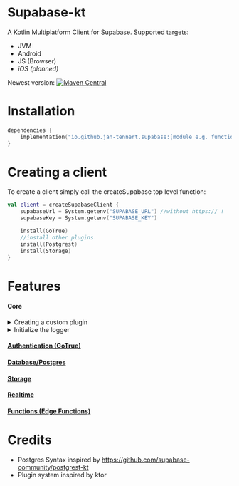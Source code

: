 # Supabase-kt

A Kotlin Multiplatform Client for Supabase.
Supported targets:
- JVM
- Android
- JS (Browser)
- _iOS (planned)_

Newest version: [![Maven Central](https://img.shields.io/maven-central/v/io.github.jan.supabase/supabase-kt)](https://search.maven.org/search?q=g%3Aio.github.jan.supabase)

# Installation

```kotlin
dependencies {
    implementation("io.github.jan-tennert.supabase:[module e.g. functions-kt or gotrue-kt]:VERSION")
}
```

# Creating a client

To create a client simply call the createSupabase top level function:

```kotlin
val client = createSupabaseClient {
    supabaseUrl = System.getenv("SUPABASE_URL") //without https:// !
    supabaseKey = System.getenv("SUPABASE_KEY")

    install(GoTrue)
    //install other plugins
    install(Postgrest)
    install(Storage)
}
```

# Features

#### Core

<details><summary>Creating a custom plugin</summary>

```kotlin
class MyPlugin(private val config: MyPlugin.Config): SupabasePlugin {

    fun doSomethingCool() {
        println("something cool")
    }
    
    data class Config(var someSetting: Boolean = false)

    companion object : SupabasePluginProvider<Config, MyPlugin> {

        override val key = "myplugin" //this key is used to identify the plugin when retrieving it

        override fun createConfig(init: Config.() -> Unit): Config {
            //used to create the configuration object for the plugin
            return Config().apply(init)
        }

        override fun setup(builder: SupabaseClientBuilder, config: Config) {
            //modify the supabase client builder
        }

        override fun create(supabaseClient: SupabaseClient, config: Config): MyPlugin {
            //modify the supabase client and return the final plugin instance
            return MyPlugin(config)
        }

    }

}

//make an easy extension for accessing the plugin
val SupabaseClient.myplugin get() = pluginManager.getPlugin<MyPlugin>("myplugin")

//then install it:
val client = createSupabaseClient {
    install(MyPlugin) {
        someSetting = true
    }
}
```

</details>

<details><summary>Initialize the logger</summary>
If you want so see logs for supabase-kt you have to initialize the logger:

```kotlin
Napier.base(DebugAntilog())
```
</details>

#### [Authentication (GoTrue)](/GoTrue)

#### [Database/Postgres](/Postgrest)

#### [Storage](/Storage)

#### [Realtime](/Realtime)

#### [Functions (Edge Functions)](/Functions)

# Credits

- Postgres Syntax inspired by https://github.com/supabase-community/postgrest-kt
- Plugin system inspired by ktor

